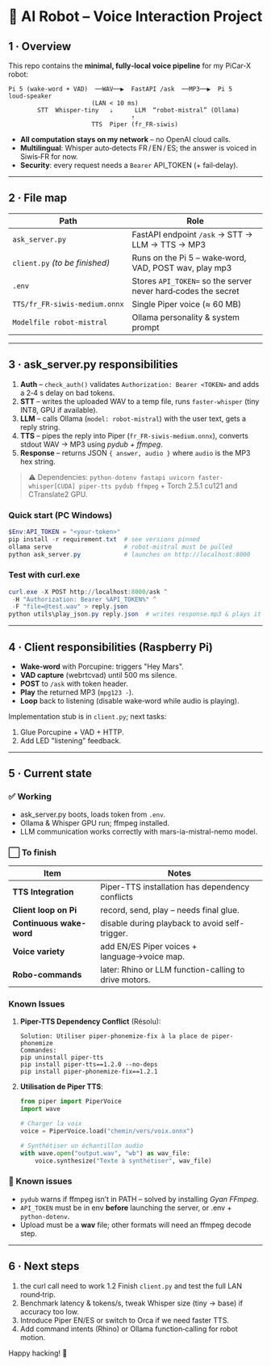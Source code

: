 # 🤖 AI Robot – Voice Interaction Project

## 1 · Overview

This repo contains the **minimal, fully‑local voice pipeline** for my PiCar‑X robot:

```
Pi 5 (wake‑word + VAD)  ──WAV──▶  FastAPI /ask  ──MP3──▶  Pi 5 loud‑speaker
                       (LAN < 10 ms)
        STT  Whisper‑tiny   ⇣      LLM  “robot‑mistral” (Ollama)
                                  ⇡
                       TTS  Piper (fr_FR‑siwis)
```

* **All computation stays on my network** – no OpenAI cloud calls.
* **Multilingual**: Whisper auto‑detects FR / EN / ES; the answer is voiced in Siwis‑FR for now.
* **Security**: every request needs a `Bearer` API\_TOKEN (+ fail‑delay).

---

## 2 · File map

| Path                           | Role                                                          |
| ------------------------------ | ------------------------------------------------------------- |
| `ask_server.py`                | FastAPI endpoint `/ask` → STT → LLM → TTS → MP3               |
| `client.py` *(to be finished)* | Runs on the Pi 5 – wake‑word, VAD, POST wav, play mp3         |
| `.env`                         | Stores `API_TOKEN=` so the server never hard‑codes the secret |
| `TTS/fr_FR‑siwis‑medium.onnx`  | Single Piper voice (≈ 60 MB)                                  |
| `Modelfile robot‑mistral`      | Ollama personality & system prompt                            |

---

## 3 · ask\_server.py responsibilities

1. **Auth** – `check_auth()` validates `Authorization: Bearer <TOKEN>` and adds a 2‑4 s delay on bad tokens.
2. **STT** – writes the uploaded WAV to a temp file, runs `faster‑whisper` (tiny INT8, GPU if available).
3. **LLM** – calls Ollama (`model: robot‑mistral`) with the user text, gets a reply string.
4. **TTS** – pipes the reply into Piper (`fr_FR‑siwis‑medium.onnx`), converts stdout WAV → MP3 using *pydub + ffmpeg*.
5. **Response** – returns JSON `{ answer, audio }` where `audio` is the MP3 hex string.

> ⚠ Dependencies: `python-dotenv fastapi uvicorn faster-whisper[CUDA] piper-tts pydub ffmpeg` + Torch 2.5.1 cu121 and CTranslate2 GPU.

### Quick start (PC Windows)

```powershell
$Env:API_TOKEN = "<your‑token>"
pip install -r requirement.txt  # see versions pinned
ollama serve                    # robot‑mistral must be pulled
python ask_server.py            # launches on http://localhost:8000
```

### Test with curl.exe

```powershell
curl.exe -X POST http://localhost:8000/ask ^
 -H "Authorization: Bearer %API_TOKEN%" ^
 -F "file=@test.wav" > reply.json
python utils\play_json.py reply.json  # writes response.mp3 & plays it
```

---

## 4 · Client responsibilities (Raspberry Pi)

* **Wake‑word** with Porcupine: triggers "Hey Mars".
* **VAD capture** (webrtcvad) until 500 ms silence.
* **POST** to `/ask` with token header.
* **Play** the returned MP3 (`mpg123 -`).
* **Loop** back to listening (disable wake‑word while audio is playing).

Implementation stub is in `client.py`; next tasks:

1. Glue Porcupine + VAD + HTTP.
2. Add LED "listening" feedback.

---

## 5 · Current state

### ✅ Working

* ask_server.py boots, loads token from `.env`.
* Ollama & Whisper GPU run; ffmpeg installed.
* LLM communication works correctly with mars-ia-mistral-nemo model.


### ⬜ To finish

| Item                     | Notes                                                 |
| ------------------------ | ----------------------------------------------------- |
| **TTS Integration**      | Piper-TTS installation has dependency conflicts       |
| **Client loop on Pi**    | record, send, play – needs final glue.                |
| **Continuous wake-word** | disable during playback to avoid self-trigger.        |
| **Voice variety**        | add EN/ES Piper voices + language→voice map.          |
| **Robo-commands**        | later: Rhino or LLM function-calling to drive motors. |


### Known Issues

1. **Piper-TTS Dependency Conflict** (Résolu):
   ```
   Solution: Utiliser piper-phonemize-fix à la place de piper-phonemize
   Commandes:
   pip uninstall piper-tts
   pip install piper-tts==1.2.0 --no-deps
   pip install piper-phonemize-fix==1.2.1
   ```

2. **Utilisation de Piper TTS**:
   ```python
   from piper import PiperVoice
   import wave
   
   # Charger la voix
   voice = PiperVoice.load("chemin/vers/voix.onnx")
   
   # Synthétiser un échantillon audio
   with wave.open("output.wav", "wb") as wav_file:
       voice.synthesize("Texte à synthétiser", wav_file)
   ```


### 🐞 Known issues

* `pydub` warns if ffmpeg isn’t in PATH – solved by installing *Gyan FFmpeg*.
* `API_TOKEN` must be in env **before** launching the server, or .env + `python‑dotenv`.
* Upload must be a **wav** file; other formats will need an ffmpeg decode step.

---

## 6 · Next steps

1. the curl call need to work
1.2 Finish `client.py` and test the full LAN round‑trip.
2. Benchmark latency & tokens/s, tweak Whisper size (tiny → base) if accuracy too low.
3. Introduce Piper EN/ES or switch to Orca if we need faster TTS.
4. Add command intents (Rhino) or Ollama function‑calling for robot motion.

Happy hacking! 🚀
